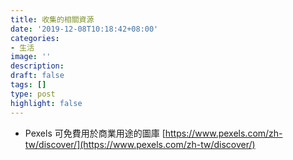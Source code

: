 ```yaml
---
title: 收集的相關資源
date: '2019-12-08T10:18:42+08:00'
categories:
- 生活
image: ''
description: 
draft: false
tags: []
type: post
highlight: false
---
```



- Pexels 可免費用於商業用途的圖庫&nbsp;[https://www.pexels.com/zh-tw/discover/](https://www.pexels.com/zh-tw/discover/)&nbsp;
